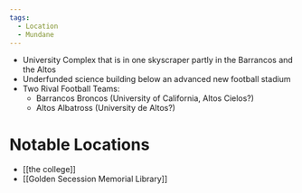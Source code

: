 ```yaml
---
tags:
  - Location
  - Mundane
---
```

- University Complex that is in one skyscraper partly in the Barrancos and the Altos
- Underfunded science building below an advanced new football stadium
- Two Rival Football Teams: 
	- Barrancos Broncos (University of California, Altos Cielos?)
	- Altos Albatross (University de Altos?)
# Notable Locations
- [[the college]]
- [[Golden Secession Memorial Library]]